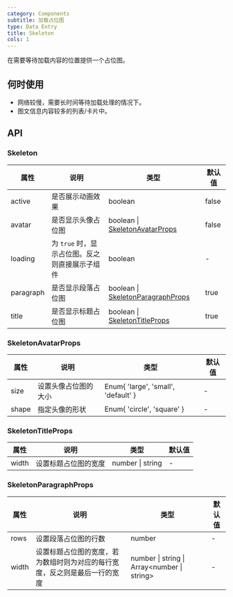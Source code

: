 ```yaml
---
category: Components
subtitle: 加载占位图
type: Data Entry
title: Skeleton
cols: 1
---
```


在需要等待加载内容的位置提供一个占位图。

## 何时使用

- 网络较慢，需要长时间等待加载处理的情况下。
- 图文信息内容较多的列表/卡片中。

## API

### Skeleton

| 属性 | 说明 | 类型 | 默认值 |
| --- | --- | --- | --- |
| active | 是否展示动画效果 | boolean | false |
| avatar | 是否显示头像占位图 | boolean \| [SkeletonAvatarProps](#SkeletonAvatarProps) | false |
| loading | 为 `true` 时，显示占位图。反之则直接展示子组件 | boolean | - |
| paragraph | 是否显示段落占位图 | boolean \| [SkeletonParagraphProps](#SkeletonParagraphProps) | true |
| title | 是否显示标题占位图 | boolean \| [SkeletonTitleProps](#SkeletonTitleProps) | true |

### SkeletonAvatarProps

| 属性 | 说明 | 类型 | 默认值 |
| --- | --- | --- | --- |
| size | 设置头像占位图的大小 | Enum{ 'large', 'small', 'default' } | - |
| shape | 指定头像的形状 | Enum{ 'circle', 'square' } | - |

### SkeletonTitleProps

| 属性 | 说明 | 类型 | 默认值 |
| --- | --- | --- | --- |
| width | 设置标题占位图的宽度 | number \| string | - |

### SkeletonParagraphProps

| 属性 | 说明 | 类型 | 默认值 |
| --- | --- | --- | --- |
| rows | 设置段落占位图的行数 | number | - |
| width | 设置标题占位图的宽度，若为数组时则为对应的每行宽度，反之则是最后一行的宽度 | number \| string \| Array<number \| string> | - |
